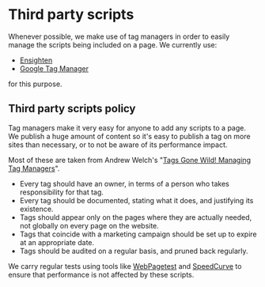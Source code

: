 # Third party scripts

Whenever possible, we make use of tag managers in order to easily manage the scripts being included on a page. We currently use:

* [Ensighten](https://manage.ensighten.com)
* [Google Tag Manager](https://tagmanager.google.com)

for this purpose.

## Third party scripts policy

Tag managers make it very easy for anyone to add any scripts to a page. We publish a huge amount of content so it's easy to publish a tag on more sites than necessary, or to not be aware of its performance impact.

Most of these are taken from Andrew Welch's "[Tags Gone Wild! Managing Tag Managers](https://nystudio107.com/blog/tags-gone-wild)".

* Every tag should have an owner, in terms of a person who takes responsibility for that tag.
* Every tag should be documented, stating what it does, and justifying its existence.
* Tags should appear only on the pages where they are actually needed, not globally on every page on the website.
* Tags that coincide with a marketing campaign should be set up to expire at an appropriate date.
* Tags should be audited on a regular basis, and pruned back regularly.

We carry regular tests using tools like [WebPagetest](https://www.webpagetest.org/) and [SpeedCurve](https://www.speedcurve.com/) to ensure that performance is not affected by these scripts.
